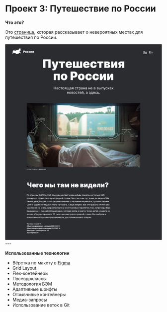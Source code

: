 # Проект 3: Путешествие по России

**Что это?**

Это [страница](https://danilshvalov.github.io/russian-travel/), которая рассказывает о невероятных местах для путешествия по России. 


<img src="./images/preview.jpg" alt="Превью страницы" width="570"/>
---

**Использованные технологии**

* Вёрстка по макету в [Figma](https://www.figma.com/file/OyRWEjU6wBwRe1hapzQoLx/Sprint-3%3A-Russia-%2F-desktop-%2B-mobile?node-id=28503%3A0)
* Grid Layout
* Flex-контейнеры
* Пвсевдоклассы
* Методология БЭМ
* Адаптивные шрифты
* Отзывчивые контейнеры
* Медиа-запросы
* Использование веток в Git

